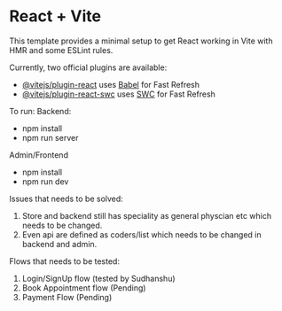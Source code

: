 # React + Vite

This template provides a minimal setup to get React working in Vite with HMR and some ESLint rules.

Currently, two official plugins are available:

- [@vitejs/plugin-react](https://github.com/vitejs/vite-plugin-react/blob/main/packages/plugin-react/README.md) uses [Babel](https://babeljs.io/) for Fast Refresh
- [@vitejs/plugin-react-swc](https://github.com/vitejs/vite-plugin-react-swc) uses [SWC](https://swc.rs/) for Fast Refresh


To run:
Backend:
- npm install
- npm run server

Admin/Frontend
- npm install
- npm run dev

Issues that needs to be solved:
1. Store and backend still has speciality as general physcian etc which needs to be changed.
2. Even api are defined as coders/list which needs to be changed in backend and admin.


Flows that needs to be tested:
1. Login/SignUp flow (tested by Sudhanshu)
2. Book Appointment flow (Pending)
3. Payment Flow (Pending)
